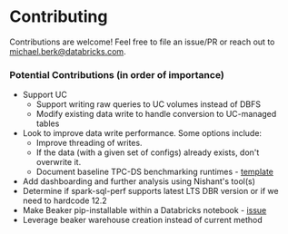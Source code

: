# Contributing
Contributions are welcome! Feel free to file an issue/PR or reach out to michael.berk@databricks.com.

### Potential Contributions (in order of importance)
* Support UC
  * Support writing raw queries to UC volumes instead of DBFS
  * Modify existing data write to handle conversion to UC-managed tables
* Look to improve data write performance. Some options include:
  * Improve threading of writes.
  * If the data (with a given set of configs) already exists, don't overwrite it.
  * Document baseline TPC-DS benchmarking runtimes - [template](https://github.com/databricks/spark-sql-perf/blob/master/src/main/notebooks/tpcds_datagen.scala)
* Add dashboarding and further analysis using Nishant's tool(s)
* Determine if spark-sql-perf supports latest LTS DBR version or if we need to hardcode 12.2
* Make Beaker pip-installable within a Databricks notebook - [issue](https://github.com/goodwillpunning/beaker/issues/19)
* Leverage beaker warehouse creation instead of current method
